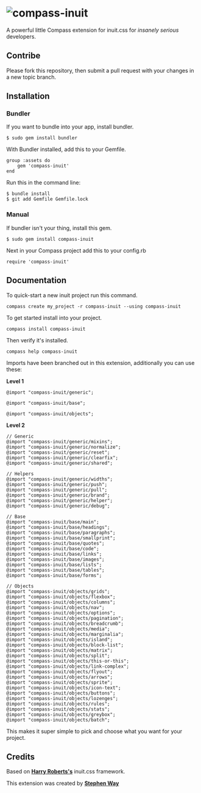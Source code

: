 # ![compass-inuit](http://i.imgur.com/22tof.png)

A powerful little Compass extension for inuit.css for _insanely serious_ developers.

## Contribe
Please fork this repository, then submit a pull request with your changes in a new topic branch.

## Installation

### Bundler
If you want to bundle into your app, install bundler.

	$ sudo gem install bundler

With Bundler installed, add this to your Gemfile.

	group :assets do
		gem 'compass-inuit'
	end

Run this in the command line:

	$ bundle install
	$ git add Gemfile Gemfile.lock

### Manual
If bundler isn't your thing, install this gem.

	$ sudo gem install compass-inuit

Next in your Compass project add this to your config.rb

	require 'compass-inuit'

## Documentation

To quick-start a new inuit project run this command.

	compass create my_project -r compass-inuit --using compass-inuit

To get started install into your project.

	compass install compass-inuit

Then verify it's installed.

	compass help compass-inuit

Imports have been branched out in this extension, additionally you can use these:

**Level 1**

	@import "compass-inuit/generic";

	@import "compass-inuit/base";

	@import "compass-inuit/objects";

**Level 2**

	// Generic
	@import "compass-inuit/generic/mixins";
	@import "compass-inuit/generic/normalize";
	@import "compass-inuit/generic/reset";
	@import "compass-inuit/generic/clearfix";
	@import "compass-inuit/generic/shared";

	// Helpers
	@import "compass-inuit/generic/widths";
	@import "compass-inuit/generic/push";
	@import "compass-inuit/generic/pull";
	@import "compass-inuit/generic/brand";
	@import "compass-inuit/generic/helper";
	@import "compass-inuit/generic/debug";

	// Base
	@import "compass-inuit/base/main";
	@import "compass-inuit/base/headings";
	@import "compass-inuit/base/paragraphs";
	@import "compass-inuit/base/smallprint";
	@import "compass-inuit/base/quotes";
	@import "compass-inuit/base/code";
	@import "compass-inuit/base/links";
	@import "compass-inuit/base/images";
	@import "compass-inuit/base/lists";
	@import "compass-inuit/base/tables";
	@import "compass-inuit/base/forms";

	// Objects
	@import "compass-inuit/objects/grids";
	@import "compass-inuit/objects/flexbox";
	@import "compass-inuit/objects/columns";
	@import "compass-inuit/objects/nav";
	@import "compass-inuit/objects/options";
	@import "compass-inuit/objects/pagination";
	@import "compass-inuit/objects/breadcrumb";
	@import "compass-inuit/objects/media";
	@import "compass-inuit/objects/marginalia";
	@import "compass-inuit/objects/island";
	@import "compass-inuit/objects/block-list";
	@import "compass-inuit/objects/matrix";
	@import "compass-inuit/objects/split";
	@import "compass-inuit/objects/this-or-this";
	@import "compass-inuit/objects/link-complex";
	@import "compass-inuit/objects/flyout";
	@import "compass-inuit/objects/arrows";
	@import "compass-inuit/objects/sprite";
	@import "compass-inuit/objects/icon-text";
	@import "compass-inuit/objects/buttons";
	@import "compass-inuit/objects/lozenges";
	@import "compass-inuit/objects/rules";
	@import "compass-inuit/objects/stats";
	@import "compass-inuit/objects/greybox";
	@import "compass-inuit/objects/batch";

This makes it super simple to pick and choose what you want for your project.


## Credits
Based on **[Harry Roberts's](http://github.com/csswizardry)** inuit.css framework.

This extension was created by **[Stephen Way](http://github.com/stephenway)**

